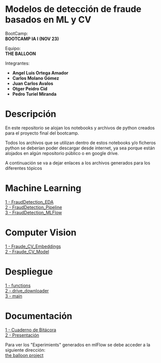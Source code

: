 # Modelos de detección de fraude basados en ML y CV


BootCamp:  
**BOOTCAMP IA I (NOV 23)**


Equipo:   
**THE BALLOON**


Integrantes:    
- **Angel Luis Ortega Amador**
- **Carlos Molano Gómez**
- **Juan Carlos Avalos**
- **Otger Peidro Cid**
- **Pedro Turiel Miranda**

# Descripción

En este repositorio se alojan los notebooks y archivos de python creados para el proyecto final del bootcamp.

Todos los archivos que se utilizan dentro de estos notebooks y/o ficheros python se deberían poder descargar desde internet, ya sea porque están alojados en algún repositorio público o en google drive.

A continuación se va a dejar enlaces a los archivos generados para los diferentes tópicos     


# Machine Learning

[1 - FraudDetection_EDA](./FraudDetection_EDA.ipynb)        
[2 - FraudDetection_Pipeline](./FraudDetection_Pipeline.ipynb)       
[3 - FraudDetection_MLFlow](./FraudDetection_MLFlow.ipynb)     



# Computer Vision
[1 - Fraude_CV_Embeddings](./Fraude_CV_Embeddings.ipynb)      
[2 - Fraude_CV_Model](./Fraude_CV_Model.ipynb)        



# Despliegue
[1 - functions](./functions.py)         
[2 - drive_downloader](./drive_downloader.py)         
[3 - main](./main.py)               

# Documentación
[1 - Cuaderno de Bitácora](./Bitácora_proyecto_detección_fraude_equipo_the_balloon.pdf)         
[2 - Presentación](./Presentación_proyecto_detección_fraude_equipo_the_balloon.pptx)  

Para ver los "Experimients" generados en mlFlow se debe acceder a la siguiente dirección:    
[the balloon project](https://the-balloon-project.com/)

